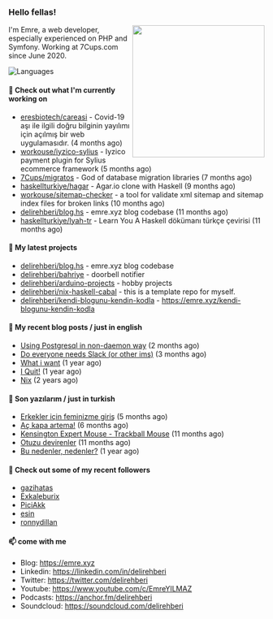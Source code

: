 <h3>Hello fellas!</h3>
 

<img align="right" src="https://media.giphy.com/media/ZE6HYckyroMWwSp11C/giphy-downsized.gif" width="260">

I'm Emre, a web developer, especially experienced on PHP and Symfony. Working at 7Cups.com since June 2020. 

![Languages](https://github-readme-stats.vercel.app/api/top-langs/?username=delirehberi&layout=compact)

#### 👷 Check out what I'm currently working on

- [eresbiotech/careasi](https://github.com/eresbiotech/careasi) - Covid-19 aşı ile ilgili doğru bilginin yayılımı için açılmış bir web uygulamasıdır. (4 months ago)
- [workouse/iyzico-sylius](https://github.com/workouse/iyzico-sylius) - Iyzico payment plugin for Sylius ecommerce framework (5 months ago)
- [7Cups/migratos](https://github.com/7Cups/migratos) - God of database migration libraries (7 months ago)
- [haskellturkiye/hagar](https://github.com/haskellturkiye/hagar) - Agar.io clone with Haskell (9 months ago)
- [workouse/sitemap-checker](https://github.com/workouse/sitemap-checker) - a tool for validate xml sitemap and sitemap index files for broken links (10 months ago)
- [delirehberi/blog.hs](https://github.com/delirehberi/blog.hs) - emre.xyz blog codebase  (11 months ago)
- [haskellturkiye/lyah-tr](https://github.com/haskellturkiye/lyah-tr) - Learn You A Haskell dökümanı türkçe çevirisi (11 months ago)

#### 🌱 My latest projects

- [delirehberi/blog.hs](https://github.com/delirehberi/blog.hs) - emre.xyz blog codebase 
- [delirehberi/bahriye](https://github.com/delirehberi/bahriye) - doorbell notifier
- [delirehberi/arduino-projects](https://github.com/delirehberi/arduino-projects) - hobby projects
- [delirehberi/nix-haskell-cabal](https://github.com/delirehberi/nix-haskell-cabal) - this is a template repo for myself.
- [delirehberi/kendi-blogunu-kendin-kodla](https://github.com/delirehberi/kendi-blogunu-kendin-kodla) - https://emre.xyz/kendi-blogunu-kendin-kodla

#### 📜 My recent blog posts / just in english

- [Using Postgresql in non-daemon way](https://emre.xyz/using-postgresql-in-non-daemon-way) (2 months ago)
- [Do everyone needs Slack (or other ims)](https://emre.xyz/do-everyone-needs-slack-or-other-ims) (3 months ago)
- [What i want](https://emre.xyz/what-i-want) (1 year ago)
- [I Quit!](https://emre.xyz/i-quit) (1 year ago)
- [Nix](https://emre.xyz/nix) (2 years ago)

#### 📜 Son yazılarım / just in turkish

- [Erkekler için feminizme giriş](https://emre.xyz/erkekler-icin-feminizme-giris) (5 months ago)
- [Aç kapa artema!](https://emre.xyz/ac-kapa-artema) (6 months ago)
- [Kensington Expert Mouse - Trackball Mouse](https://emre.xyz/kensington-expert-mouse-trackball-mouse) (11 months ago)
- [Otuzu devirenler](https://emre.xyz/otuzu-devirenler) (11 months ago)
- [Bu nedenler, nedenler?](https://emre.xyz/bu-nedenler-nedenler) (1 year ago)

#### 👯 Check out some of my recent followers

- [gazihatas](https://github.com/gazihatas)
- [Exkaleburix](https://github.com/Exkaleburix)
- [PiciAkk](https://github.com/PiciAkk)
- [esin](https://github.com/esin)
- [ronnydillan](https://github.com/ronnydillan)

#### 📫 come with me

- Blog: https://emre.xyz
- Linkedin: https://linkedin.com/in/delirehberi
- Twitter: https://twitter.com/delirehberi
- Youtube: https://www.youtube.com/c/EmreYILMAZ
- Podcasts: https://anchor.fm/delirehberi
- Soundcloud: https://soundcloud.com/delirehberi


